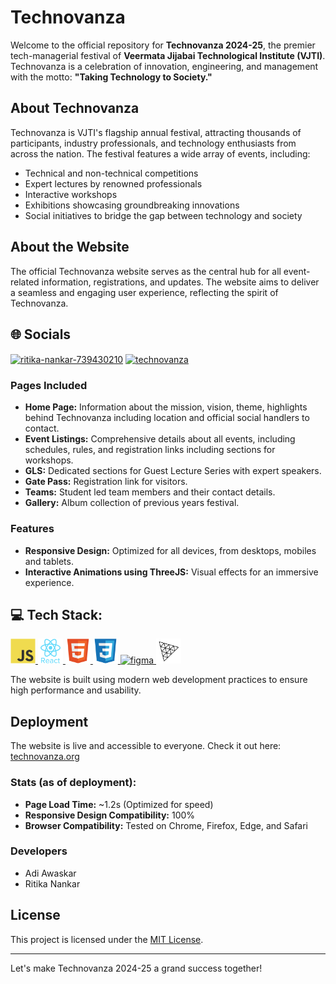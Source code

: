 # Technovanza

Welcome to the official repository for **Technovanza 2024-25**, the premier tech-managerial festival of **Veermata Jijabai Technological Institute (VJTI)**. Technovanza is a celebration of innovation, engineering, and management with the motto: **"Taking Technology to Society."**

## About Technovanza
Technovanza is VJTI's flagship annual festival, attracting thousands of participants, industry professionals, and technology enthusiasts from across the nation. The festival features a wide array of events, including:
- Technical and non-technical competitions
- Expert lectures by renowned professionals
- Interactive workshops
- Exhibitions showcasing groundbreaking innovations
- Social initiatives to bridge the gap between technology and society

## About the Website
The official Technovanza website serves as the central hub for all event-related information, registrations, and updates. The website aims to deliver a seamless and engaging user experience, reflecting the spirit of Technovanza.

<h2 align="left">🌐 Socials</h2>
<p align="left">
<a href="https://linkedin.com/in/technovanza" target="blank"><img align="center" src="https://raw.githubusercontent.com/rahuldkjain/github-profile-readme-generator/master/src/images/icons/Social/linked-in-alt.svg" alt="ritika-nankar-739430210" height="30" width="40" /></a>
<a href="https://instagram.com/technovanza" target="blank"><img align="center" src="https://raw.githubusercontent.com/rahuldkjain/github-profile-readme-generator/master/src/images/icons/Social/instagram.svg" alt="technovanza" height="30" width="40" /></a>
</p>

### Pages Included
- **Home Page:** Information about the mission, vision, theme, highlights behind Technovanza including location and official social handlers to contact.
- **Event Listings:** Comprehensive details about all events, including schedules, rules, and registration links including sections for workshops.
- **GLS:** Dedicated sections for Guest Lecture Series with expert speakers.
- **Gate Pass:** Registration link for visitors.
- **Teams:** Student led team members and their contact details.
- **Gallery:** Album collection of previous years festival.

### Features
- **Responsive Design:** Optimized for all devices, from desktops, mobiles and tablets.
- **Interactive Animations using ThreeJS:** Visual effects for an immersive experience.


<h2 align="left">💻 Tech Stack:</h2>
<p align="left"> 
  <a href="https://developer.mozilla.org/en-US/docs/Web/JavaScript" target="_blank" rel="noreferrer"> 
    <img src="https://raw.githubusercontent.com/devicons/devicon/master/icons/javascript/javascript-original.svg" alt="javascript" width="40" height="40" />
  </a> 
  <a href="https://reactjs.org/" target="_blank" rel="noreferrer"> 
    <img src="https://raw.githubusercontent.com/devicons/devicon/master/icons/react/react-original-wordmark.svg" alt="react" width="40" height="40" />
  </a> 
  <a href="https://www.w3.org/html/" target="_blank" rel="noreferrer"> 
    <img src="https://raw.githubusercontent.com/devicons/devicon/master/icons/html5/html5-original.svg" alt="html" width="40" height="40" />
  </a> 
  <a href="https://www.w3schools.com/css/" target="_blank" rel="noreferrer"> 
    <img src="https://raw.githubusercontent.com/devicons/devicon/master/icons/css3/css3-original.svg" alt="css" width="40" height="40" />
  </a> 
  <a href="https://www.figma.com/" target="_blank" rel="noreferrer"> 
    <img src="https://www.vectorlogo.zone/logos/figma/figma-icon.svg" alt="figma" width="40" height="40" />
  </a> 
  <a href="https://threejs.org/" target="_blank" rel="noreferrer"> 
    <img src="https://raw.githubusercontent.com/devicons/devicon/master/icons/threejs/threejs-original.svg" alt="threejs" width="40" height="40" />
  </a>
</p>


The website is built using modern web development practices to ensure high performance and usability.

## Deployment
The website is live and accessible to everyone. Check it out here: [technovanza.org](https://technovanza.org)

### Stats (as of deployment):
- **Page Load Time:** ~1.2s (Optimized for speed)
- **Responsive Design Compatibility:** 100%
- **Browser Compatibility:** Tested on Chrome, Firefox, Edge, and Safari

### Developers
- Adi Awaskar
- Ritika Nankar


## License
This project is licensed under the [MIT License](LICENSE).

---

Let's make Technovanza 2024-25 a grand success together!
